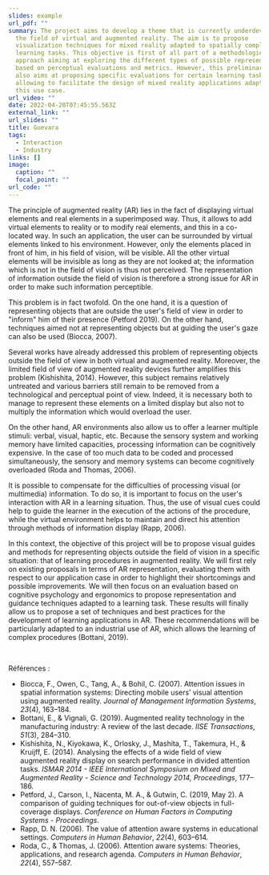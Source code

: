 ```yaml
---
slides: example
url_pdf: ""
summary: The project aims to develop a theme that is currently underdeveloped in
  the field of virtual and augmented reality. The aim is to propose
  visualization techniques for mixed reality adapted to spatially complex
  learning tasks. This objective is first of all part of a methodological
  approach aiming at exploring the different types of possible representations,
  based on perceptual evaluations and metrics. However, this preliminary work
  also aims at proposing specific evaluations for certain learning tasks,
  allowing to facilitate the design of mixed reality applications adapted to
  this use case.
url_video: ""
date: 2022-04-20T07:45:55.563Z
external_link: ""
url_slides: ""
title: Guevara
tags:
  - Interaction
  - Industry
links: []
image:
  caption: ""
  focal_point: ""
url_code: ""
---
```

The principle of augmented reality (AR) lies in the fact of displaying virtual elements and real elements in a superimposed way. Thus, it allows to add virtual elements to reality or to modify real elements, and this in a co-located way. In such an application, the user can be surrounded by virtual elements linked to his environment. However, only the elements placed in front of him, in his field of vision, will be visible. All the other virtual elements will be invisible as long as they are not looked at; the information which is not in the field of vision is thus not perceived. The representation of information outside the field of vision is therefore a strong issue for AR in order to make such information perceptible.

This problem is in fact twofold. On the one hand, it is a question of representing objects that are outside the user's field of view in order to "inform" him of their presence (Petford 2019). On the other hand, techniques aimed not at representing objects but at guiding the user's gaze can also be used (Biocca, 2007).

Several works have already addressed this problem of representing objects outside the field of view in both virtual and augmented reality. Moreover, the limited field of view of augmented reality devices further amplifies this problem (Kishishita, 2014). However, this subject remains relatively untreated and various barriers still remain to be removed from a technological and perceptual point of view. Indeed, it is necessary both to manage to represent these elements on a limited display but also not to multiply the information which would overload the user.

On the other hand, AR environments also allow us to offer a learner multiple stimuli: verbal, visual, haptic, etc. Because the sensory system and working memory have limited capacities, processing information can be cognitively expensive. In the case of too much data to be coded and processed simultaneously, the sensory and memory systems can become cognitively overloaded (Roda and Thomas, 2006).

It is possible to compensate for the difficulties of processing visual (or multimedia) information. To do so, it is important to focus on the user's interaction with AR in a learning situation. Thus, the use of visual cues could help to guide the learner in the execution of the actions of the procedure, while the virtual environment helps to maintain and direct his attention through methods of information display (Rapp, 2006).

In this context, the objective of this project will be to propose visual guides and methods for representing objects outside the field of vision in a specific situation: that of learning procedures in augmented reality. We will first rely on existing proposals in terms of AR representation, evaluating them with respect to our application case in order to highlight their shortcomings and possible improvements. We will then focus on an evaluation based on cognitive psychology and ergonomics to propose representation and guidance techniques adapted to a learning task. These results will finally allow us to propose a set of techniques and best practices for the development of learning applications in AR. These recommendations will be particularly adapted to an industrial use of AR, which allows the learning of complex procedures (Bottani, 2019). 

 

Références :

* Biocca, F., Owen, C., Tang, A., & Bohil, C. (2007). Attention issues in spatial information systems: Directing mobile users’ visual attention using augmented reality. *Journal of Management Information Systems*, *23*(4), 163–184.
* Bottani, E., & Vignali, G. (2019). Augmented reality technology in the manufacturing industry: A review of the last decade. *IISE Transactions*, *51*(3), 284–310.
* Kishishita, N., Kiyokawa, K., Orlosky, J., Mashita, T., Takemura, H., & Kruijff, E. (2014). Analysing the effects of a wide field of view augmented reality display on search performance in divided attention tasks. *ISMAR 2014 - IEEE International Symposium on Mixed and Augmented Reality - Science and Technology 2014, Proceedings*, 177–186.
* Petford, J., Carson, I., Nacenta, M. A., & Gutwin, C. (2019, May 2). A comparison of guiding techniques for out-of-view objects in full-coverage displays. *Conference on Human Factors in Computing Systems - Proceedings*.
* Rapp, D. N. (2006). The value of attention aware systems in educational settings. *Computers in Human Behavior*, *22*(4), 603–614.
* Roda, C., & Thomas, J. (2006). Attention aware systems: Theories, applications, and research agenda. *Computers in Human Behavior*, *22*(4), 557–587.